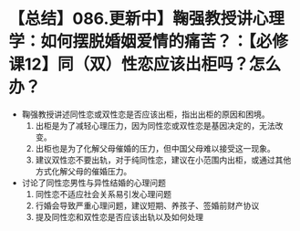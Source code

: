 # 【总结】086.更新中】鞠强教授讲心理学：如何摆脱婚姻爱情的痛苦？：【必修课12】同（双）性恋应该出柜吗？怎么办？

-   鞠强教授讲述同性恋或双性恋是否应该出柜，指出出柜的原因和困境。
    1.  出柜是为了减轻心理压力，因为同性恋或双性恋是基因决定的，无法改变。
    2.  出柜也是为了化解父母催婚的压力，但中国父母难以接受这一现象。
    3.  建议双性恋不要出轨，对于纯同性恋，建议在小范围内出柜，或通过其他方式化解父母的催婚压力。
-   讨论了同性恋男性与异性结婚的心理问题
    1.  同性恋不适应社会关系易引发心理问题
    2.  行婚会导致严重心理问题，建议短期、养孩子、签婚前财产协议
    3.  提及同性恋和双性恋是否应该出轨以及如何处理